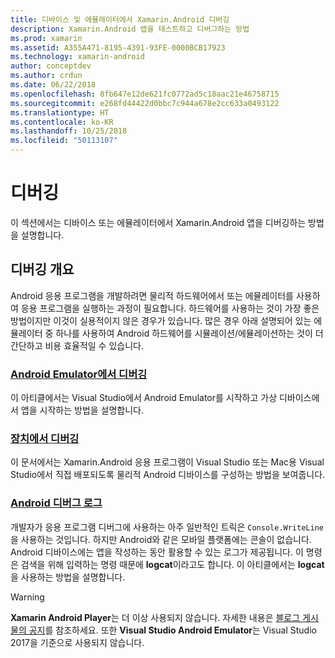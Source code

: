```yaml
---
title: 디바이스 및 에뮬레이터에서 Xamarin.Android 디버깅
description: Xamarin.Android 앱을 테스트하고 디버그하는 방법
ms.prod: xamarin
ms.assetid: A355A471-8195-4391-93FE-0000BCB17923
ms.technology: xamarin-android
author: conceptdev
ms.author: crdun
ms.date: 06/22/2018
ms.openlocfilehash: 8fb647e12de621fc0772ad5c18aac21e46758715
ms.sourcegitcommit: e268fd44422d0bbc7c944a678e2cc633a0493122
ms.translationtype: HT
ms.contentlocale: ko-KR
ms.lasthandoff: 10/25/2018
ms.locfileid: "50113107"
---
```

# <a name="debugging"></a>디버깅

이 섹션에서는 디바이스 또는 에뮬레이터에서 Xamarin.Android 앱을 디버깅하는 방법을 설명합니다.

## <a name="debugging-overview"></a>디버깅 개요

Android 응용 프로그램을 개발하려면 물리적 하드웨어에서 또는 에뮬레이터를 사용하여 응용 프로그램을 실행하는 과정이 필요합니다. 하드웨어를 사용하는 것이 가장 좋은 방법이지만 이것이 실용적이지 않은 경우가 있습니다. 많은 경우 아래 설명되어 있는 에뮬레이터 중 하나를 사용하여 Android 하드웨어를 시뮬레이션/에뮬레이션하는 것이 더 간단하고 비용 효율적일 수 있습니다.

### <a name="debugging-on-the-android-emulatorandroiddeploy-testdebuggingdebug-on-emulatormd"></a>[Android Emulator에서 디버깅](~/android/deploy-test/debugging/debug-on-emulator.md)

이 아티클에서는 Visual Studio에서 Android Emulator를 시작하고 가상 디바이스에서 앱을 시작하는 방법을 설명합니다.

### <a name="debugging-on-a-deviceandroiddeploy-testdebuggingdebug-on-devicemd"></a>[장치에서 디버깅](~/android/deploy-test/debugging/debug-on-device.md)

이 문서에서는 Xamarin.Android 응용 프로그램이 Visual Studio 또는 Mac용 Visual Studio에서 직접 배포되도록 물리적 Android 디바이스를 구성하는 방법을 보여줍니다.

### <a name="android-debug-logandroiddeploy-testdebuggingandroid-debug-logmd"></a>[Android 디버그 로그](~/android/deploy-test/debugging/android-debug-log.md)

개발자가 응용 프로그램 디버그에 사용하는 아주 일반적인 트릭은 `Console.WriteLine`을 사용하는 것입니다. 하지만 Android와 같은 모바일 플랫폼에는 콘솔이 없습니다. Android 디바이스에는 앱을 작성하는 동안 활용할 수 있는 로그가 제공됩니다. 이 명령은 검색을 위해 입력하는 명령 때문에 **logcat**이라고도 합니다. 이 아티클에서는 **logcat**을 사용하는 방법을 설명합니다.

> [!WARNING]
> **Xamarin Android Player**는 더 이상 사용되지 않습니다. 자세한 내용은 [블로그 게시물의 공지](https://blog.xamarin.com/live-from-dotnetconf-cycle-7-xamarin-studio-6-and-more/)를 참조하세요. 또한 **Visual Studio Android Emulator**는 Visual Studio 2017을 기준으로 사용되지 않습니다.
